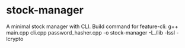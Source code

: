 # stock-manager
A minimal stock manager with CLI.
Build command for feature-cli:
g++ main.cpp cli.cpp password_hasher.cpp -o stock-manager -L./lib -lssl -lcrypto